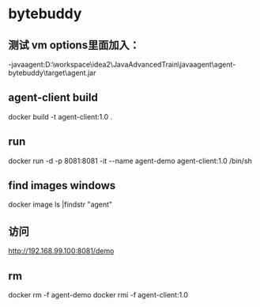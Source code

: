 
# bytebuddy

## 测试 vm options里面加入：
-javaagent:D:\workspace\idea2\JavaAdvancedTrain\javaagent\agent-bytebuddy\target\agent.jar

## agent-client build
docker build -t  agent-client:1.0 .

## run 
docker run -d -p 8081:8081 -it --name agent-demo agent-client:1.0 /bin/sh

## find images windows
docker image ls |findstr "agent"

## 访问
http://192.168.99.100:8081/demo

## rm
docker rm -f agent-demo
docker rmi -f agent-client:1.0